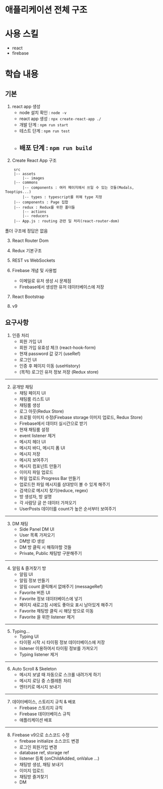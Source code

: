 
# 애플리케이션 전체 구조

# 사용 스킬
- react
- firebase

# 학습 내용
## 기본
1. react app 생성
    - node 설치 확인 : ```node -v```
    - react app 생성 : ```npx create-react-app ./```
    - 개발 단계 : ```npm run start```
    - 테스트 단계 : ```npm run test```
    - 배포 단계 : ```npm run build```
        - 
2. Create React App 구조
```
	src
	|-- assets
		|-- images
	|-- commons
		|-- components : 여러 페이지에서 쓰일 수 있는 것들(Modals, Tooptips...)
		|-- types : typescript를 위해 type 지정
	|-- components : Page 집합
	|-- redux : Redux를 위한 폴더들
		|-- actions 
		|-- reducers
	|-- App.js : routing 관련 일 처리(react-router-dom)
```

폴더 구조에 정답은 없음			

3. React Router Dom



4. Redux 기본구조
5. REST vs WebSockets
6. Firebase 개념 및 사용법
    - 이메일로 유저 생성 시 문제점
    - Firebase에서 생성한 유저 데이터베이스에 저장
7. React Bootstrap
8. v9

## 요구사항
1. 인증 처리
	- 회원 가입 UI
	- 회원 가입 유효성 체크 (react-hook-form)
	- 현재 password 값 갖기 (useRef)
	- 로그인 UI
	- 인증 후 페이지 이동 (useHistory)
	- (목적) 로그인 유저 정보 저장 (Redux store)
---
2. 공개방 채팅
	- 채팅 페이지 UI
	- 채팅룸 리스트 UI
	- 채팅룸 생성
	- 로그 아웃(Redux Store)
	- 프로필 이미지 수정(Firebase storage 이미지 업로드, Redux Store)
	- Firebase에서 데이터 실시간으로 받기
	- 현재 채팅룸 설정
	- event listener 제거
	- 메시지 헤더 UI
	- 메시지 바디, 메시지 폼 UI
	- 메시지 저장
	- 메시지 보여주기
	- 메시지 컴포넌트 만들기
	- 이미지 파일 업로드
	- 파일 업로드 Progress Bar 만들기
	- 업로드한 파일 메시지를 상대방이 볼 수 있게 해주기
	- 검색으로 메시지 찾기(reduce, regex)
	- 방 생성자, 방 설명
	- 각 사람당 글 쓴 데이터 가져오기
	- UserPosts 데이터를 count가 높은 순서부터 보여주기
---
3. DM 채팅
	- Side Panel DM UI
	- User 목록 가져오기
	- DM방 ID 생성
	- DM 방 클릭 시 해줘야할 것들
	- Private, Public 채팅방 구분해주기
---
4. 알림 & 즐겨찾기 방
	- 알림 UI
	- 알림 정보 만들기
	- 알림 count 클릭해서 없애주기 (messageRef)
	- Favorite 버튼 UI
	- Favorite 정보 데이터베이스에 넣기
	- 페이지 새로고침 시에도 좋아요 표시 남아있게 해주기
	- Favorite 채팅방 클릭 시 해당 방으로 이동
	- Favorite 을 위한 listener 제거
---
5. Typing...
	- Typing UI
	- 타이핑 시작 시 타이핑 정보 데이터베이스에 저장
	- listener 이용하여서 타이핑 정보를 가져오기
	- Typing listener 제거
---
6. Auto Scroll & Skeleton
	- 메시지 보낼 때 자동으로 스크롤 내려가게 하기
	- 메시지 로딩 중 스켈레톤 처리
	- 엔터키로 메시지 보내기
---
7. 데이터베이스, 스토리지 규칙 & 배포
	- Firebase 스토리지 규칙
	- Firebase 데이터베이스 규칙
	- 애플리케이션 배포
---
8. Firebase v9으로 소스코드 수정
	- firebase initialize 소스코드 변경
	- 로그인 회원가입 변경
	- database ref, storage ref
	- listener 등록 (onChildAdded, onValue ...)
	- 채팅방 생성, 채팅 보내기
	- 이미지 업로드
	- 채팅방 즐겨찾기
	- DM